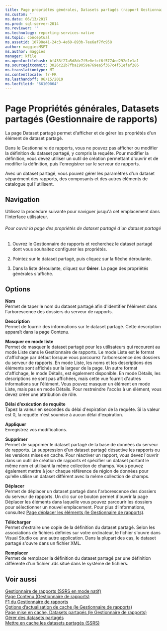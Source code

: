 ```yaml
---
title: Page propriétés générales, Datasets partagés (rapport Gestionnaire) | Microsoft Docs
ms.custom: ''
ms.date: 06/13/2017
ms.prod: sql-server-2014
ms.reviewer: ''
ms.technology: reporting-services-native
ms.topic: conceptual
ms.assetid: 10798e41-24c3-4e69-893b-7ee6af7fc958
author: maggiesMSFT
ms.author: maggies
manager: kfile
ms.openlocfilehash: bf433f27a5d8dc7f5e0efcf6f5774ed292d1e1a1
ms.sourcegitcommit: 3026c22b7fba19059a769ea5f367c4f51efaf286
ms.translationtype: MT
ms.contentlocale: fr-FR
ms.lasthandoff: 06/15/2019
ms.locfileid: "66109064"
---
```

# <a name="general-properties-page-shared-datasets-report-manager"></a>Page Propriétés générales, Datasets partagés (Gestionnaire de rapports)
  La page Dataset partagé permet d'afficher et de gérer les propriétés d'un élément de dataset partagé.  
  
 Dans le Gestionnaire de rapports, vous ne pouvez pas afficher ou modifier la définition du dataset partagé, y compris la requête. Pour modifier la définition, vous devez utiliser un outil de création permettant d'ouvrir et de modifier la définition, puis l'enregistrer sur le serveur de rapports.  
  
 Avec un dataset partagé, vous pouvez gérer les paramètres d'un dataset séparément des rapports, des composants et des autres éléments de catalogue qui l'utilisent.  
  
## <a name="navigation"></a>Navigation  
 Utilisez la procédure suivante pour naviguer jusqu'à cet emplacement dans l'interface utilisateur.  
  
###### <a name="to-open-the-shared-dataset-properties-page-for-a-shared-dataset"></a>Pour ouvrir la page des propriétés de dataset partagé d'un dataset partagé  
  
1.  Ouvrez le Gestionnaire de rapports et recherchez le dataset partagé dont vous souhaitez configurer les propriétés.  
  
2.  Pointez sur le dataset partagé, puis cliquez sur la flèche déroulante.  
  
3.  Dans la liste déroulante, cliquez sur **Gérer**. La page des propriétés générales s'affiche.  
  
## <a name="options"></a>Options  
 **Nom**  
 Permet de taper le nom du dataset partagé afin d'identifier l'élément dans l'arborescence des dossiers du serveur de rapports.  
  
 **Description**  
 Permet de fournir des informations sur le dataset partagé. Cette description apparaît dans la page Contenu.  
  
 **Masquer en mode liste**  
 Permet de masquer le dataset partagé pour les utilisateurs qui recourent au mode Liste dans le Gestionnaire de rapports. Le mode Liste est le format d'affichage par défaut lorsque vous parcourez l'arborescence des dossiers du serveur de rapports. En mode Liste, les noms et les descriptions des éléments sont affichés sur la largeur de la page. Un autre format d'affichage, le mode Détails, est également disponible. En mode Détails, les descriptions ne sont pas affichées, mais cette vue fournit d'autres informations sur l'élément. Vous pouvez masquer un élément en mode Liste, mais pas en mode Détails. Pour restreindre l'accès à un élément, vous devez créer une attribution de rôle.  
  
 **Délai d’exécution de requête**  
 Tapez la valeur en secondes du délai d'expiration de la requête. Si la valeur est 0, la requête n'est soumise à aucun délai d'expiration.  
  
 **Appliquer**  
 Enregistrez vos modifications.  
  
 **Supprimer**  
 Permet de supprimer le dataset partagé de la base de données du serveur de rapports. La suppression d'un dataset partagé désactive les rapports ou les versions mises en cache. Pour réactiver un rapport, vous devez l'ouvrir dans un outil de création de rapports et spécifier un dataset portant le même nom et utilisant la même collection de champs. Vous pouvez également mettre à jour chaque référence de région de données pour qu'elle utilise un dataset différent avec la même collection de champs.  
  
 **Déplacer**  
 Permet de déplacer un dataset partagé dans l'arborescence des dossiers du serveur de rapports. Un clic sur ce bouton permet d'ouvrir la page Déplacer les éléments dans laquelle vous pouvez parcourir les dossiers pour sélectionner un nouvel emplacement. Pour plus d’informations, consultez [Page déplacer les éléments &#40;le Gestionnaire de rapports&#41;](../../2014/reporting-services/move-items-page-report-manager.md).  
  
 **Télécharger**  
 Permet d'extraire une copie de la définition du dataset partagé. Selon les associations de fichiers définies sur votre ordinateur, le fichier s'ouvre dans Visual Studio ou une autre application. Dans la plupart des cas, le dataset partagé s'ouvre dans un fichier XML.  
  
 **Remplacer**  
 Permet de remplacer la définition du dataset partagé par une définition différente d'un fichier .rds situé dans le système de fichiers.  
  
## <a name="see-also"></a>Voir aussi  
 [Gestionnaire de rapports &#40;SSRS en mode natif&#41;](../../2014/reporting-services/report-manager-ssrs-native-mode.md)   
 [Page Contenu &#40;Gestionnaire de rapports&#41;](../../2014/reporting-services/contents-page-report-manager.md)   
 [F1 du Gestionnaire de rapports](../../2014/reporting-services/report-manager-f1-help.md)   
 [Options d’actualisation de cache &#40;le Gestionnaire de rapports&#41;](../../2014/reporting-services/cache-refresh-options-report-manager.md)   
 [Page mise en cache, Datasets partagés &#40;le Gestionnaire de rapports&#41;](../../2014/reporting-services/caching-page-shared-datasets-report-manager.md)   
 [Gérer des datasets partagés](report-data/manage-shared-datasets.md)   
 [Mettre en cache les datasets partagés &#40;SSRS&#41;](report-server/cache-shared-datasets-ssrs.md)  
  
  
